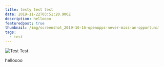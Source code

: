 ```yaml
---
title: testy test test
date: 2019-11-22T03:51:20.906Z
description: helloooo
featuredpost: true
thumbnail: /img/screenshot_2019-10-16-openopps-never-miss-an-opportunity.png
tags:
  - test
---
```

![Test Test](/img/screenshot_2019-10-16-openopps-never-miss-an-opportunity.png "Test")

helloooo
